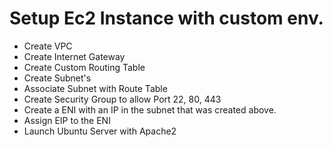 # Setup Ec2 Instance with custom env. 
<!--  -->
- Create VPC 
- Create Internet Gateway
- Create Custom Routing Table
- Create Subnet's 
- Associate Subnet with Route Table
- Create Security Group to allow Port 22, 80, 443
- Create a ENI with an IP in the subnet that was created above.
- Assign EIP to the ENI
- Launch Ubuntu Server with Apache2 
